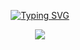 <p align="center">
  <a href="https://git.io/typing-svg"><img src="https://readme-typing-svg.demolab.com?font=Gluten&size=60&duration=4000&pause=1000&color=F7F7F7&background=FFB400&center=true&vCenter=true&width=600&height=100&lines=Hamster+is+Free!" alt="Typing SVG" /></a>
</p>

<p align="center">
<a href="https://hits.seeyoufarm.com"><img src="https://hits.seeyoufarm.com/api/count/incr/badge.svg?url=https%3A%2F%2Fgithub.com%2FSukereamTeam%2Fhamsterisfree&count_bg=%2379C83D&title_bg=%235C5C5C&icon=&icon_color=%23E7E7E7&title=hits&edge_flat=false"/></a>                                       
</p>

